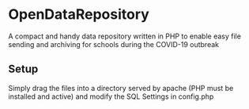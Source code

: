 # OpenDataRepository
A compact and handy data repository written in PHP to enable easy file sending and archiving for schools during the COVID-19 outbreak

## Setup
Simply drag the files into a directory served by apache (PHP must be installed and active) and modify the SQL Settings in config.php
